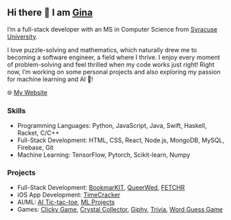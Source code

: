 ## Hi there 👋 I am [Gina](https://nnjh12.github.io/portfolio/)

I’m a full-stack developer with an MS in Computer Science from [Syracuse University](https://ecs.syracuse.edu/). 

I love puzzle-solving and mathematics, which naturally drew me to becoming a software engineer, a field where I thrive. I enjoy every moment of problem-solving and feel thrilled when my code works just right! Right now, I’m working on some personal projects and also exploring my passion for machine learning and AI 💜!

🌐 [My Website](https://nnjh12.github.io/portfolio/)

### Skills
* Programming Languages: Python, JavaScript, Java, Swift, Haskell, Racket, C/C++
* Full-Stack Development: HTML, CSS, React, Node.js, MongoDB, MySQL, Firebase, Git
* Machine Learning: TensorFlow, Pytorch, Scikit-learn, Numpy

### Projects
* Full-Stack Development: [BookmarKIT](https://github.com/nnjh12/bookmarKIT), [QueerWed](https://github.com/nnjh12/QueerWed), [FETCHR](https://github.com/nnjh12/FETCHR)
* iOS App Development: [TimeCracker](https://github.com/nnjh12/TimeCracker)
* AI/ML: [AI Tic-tac-toe](https://github.com/nnjh12/AI-TicTacToe), [ML Projects](https://github.com/nnjh12/ML-Projects)
* Games: [Clicky Game](https://github.com/nnjh12/ClickyGame), [Crystal Collector](https://github.com/nnjh12/CrystalCollector), [Giphy](https://github.com/nnjh12/Giphy-API), [Trivia](https://github.com/nnjh12/TriviaGame), [Word Guess Game](https://github.com/nnjh12/Word-Guess-Game) 

<!--
**nnjh12/nnjh12** is a ✨ _special_ ✨ repository because its `README.md` (this file) appears on your GitHub profile.

Here are some ideas to get you started:

- 🔭 I’m currently working on ...
- 🌱 I’m currently learning ...
- 👯 I’m looking to collaborate on ...
- 🤔 I’m looking for help with ...
- 💬 Ask me about ...
- 📫 How to reach me: ...
- 😄 Pronouns: ...
- ⚡ Fun fact: ...
-->
